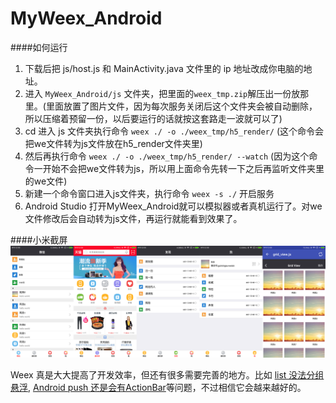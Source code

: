 # MyWeex_Android

####如何运行

1. 下载后把 js/host.js 和 MainActivity.java 文件里的 ip 地址改成你电脑的地址。
2. 进入 `MyWeex_Android/js` 文件夹，把里面的`weex_tmp.zip`解压出一份放那里。(里面放置了图片文件，因为每次服务关闭后这个文件夹会被自动删除，所以压缩着预留一份，以后要运行的话就按这套路走一波就可以了)
3. cd 进入 js 文件夹执行命令 `weex ./ -o ./weex_tmp/h5_render/` (这个命令会把we文件转为js文件放在h5_render文件夹里)
4. 然后再执行命令 `weex ./ -o ./weex_tmp/h5_render/ --watch` (因为这个命令一开始不会把we文件转为js，所以用上面命令先转一下之后再监听文件夹里的we文件)
5. 新建一个命令窗口进入js文件夹，执行命令 `weex -s ./` 开启服务
6. Android Studio 打开MyWeex_Android就可以模拟器或者真机运行了。对we文件修改后会自动转为js文件，再运行就能看到效果了。

####小米截屏
![](https://github.com/AndyFightting/MyWeex_Android/blob/master/image.png)

 Weex 真是大大提高了开发效率，但还有很多需要完善的地方。比如 [list 没法分组悬浮](https://github.com/alibaba/weex/issues/2032), [Android push 还是会有ActionBar](https://github.com/alibaba/weex/issues/2026)等问题，不过相信它会越来越好的。
